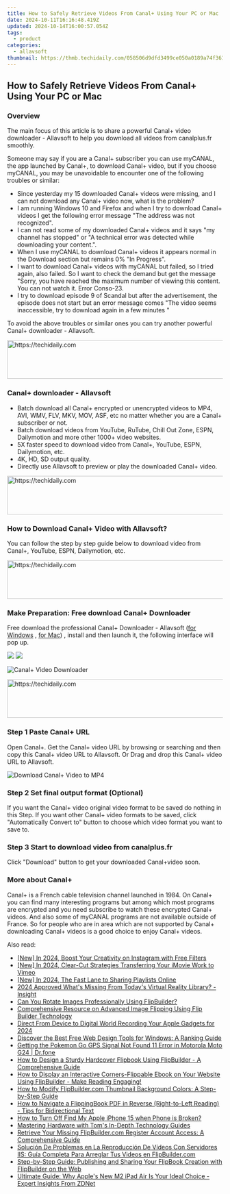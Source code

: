 ```yaml
---
title: How to Safely Retrieve Videos From Canal+ Using Your PC or Mac
date: 2024-10-11T16:16:48.419Z
updated: 2024-10-14T16:00:57.054Z
tags:
  - product
categories:
  - allavsoft
thumbnail: https://thmb.techidaily.com/058506d9dfd3499ce050a0189a74f361c7f5cd9f1ab1cb47d3f2f93a3bce610c.jpg
---
```


## How to Safely Retrieve Videos From Canal+ Using Your PC or Mac

### Overview

The main focus of this article is to share a powerful Canal+ video downloader - Allavsoft to help you download all videos from canalplus.fr smoothly.

Someone may say if you are a Canal+ subscriber you can use myCANAL, the app launched by Canal+, to download Canal+ video, but if you choose myCANAL, you may be unavoidable to encounter one of the following troubles or similar:

* Since yesterday my 15 downloaded Canal+ videos were missing, and I can not download any Canal+ video now, what is the problem?
* I am running Windows 10 and Firefox and when I try to download Canal+ videos I get the following error message "The address was not recognized".
* I can not read some of my downloaded Canal+ videos and it says "my channel has stopped" or "A technical error was detected while downloading your content.".
* When I use myCANAL to download Canal+ videos it appears normal in the Download section but remains 0% "In Progress".
* I want to download Canal+ videos with myCANAL but failed, so I tried again, also failed. So I want to check the demand but get the message "Sorry, you have reached the maximum number of viewing this content. You can not watch it. Error Conso-23.
* I try to download episode 9 of Scandal but after the advertisement, the episode does not start but an error message comes "The video seems inaccessible, try to download again in a few minutes "

To avoid the above troubles or similar ones you can try another powerful Canal+ downloader - Allavsoft.

<!-- affiliate ads begin -->
<a href="https://25home.pxf.io/c/5597632/2148649/16836" target="_top" id="2148649">
  <img src="//a.impactradius-go.com/display-ad/16836-2148649" border="0" alt="https://techidaily.com" width="720" height="90"/>
</a>
<img height="0" width="0" src="https://25home.pxf.io/i/5597632/2148649/16836" style="position:absolute;visibility:hidden;" border="0" />
<!-- affiliate ads end -->

### Canal+ downloader - Allavsoft

* Batch download all Canal+ encrypted or unencrypted videos to MP4, AVI, WMV, FLV, MKV, MOV, ASF, etc no matter whether you are a Canal+ subscriber or not.
* Batch download videos from YouTube, RuTube, Chill Out Zone, ESPN, Dailymotion and more other 1000+ video websites.
* 5X faster speed to download video from Canal+, YouTube, ESPN, Dailymotion, etc.
* 4K, HD, SD output quality.
* Directly use Allavsoft to preview or play the downloaded Canal+ video.

<!-- affiliate ads begin -->
<a href="https://appsumo.8odi.net/c/5597632/2049387/7443" target="_top" id="2049387">
  <img src="//a.impactradius-go.com/display-ad/7443-2049387" border="0" alt="https://techidaily.com" width="728" height="90"/>
</a>
<img height="0" width="0" src="https://appsumo.8odi.net/i/5597632/2049387/7443" style="position:absolute;visibility:hidden;" border="0" />
<!-- affiliate ads end -->

### How to Download Canal+ Video with Allavsoft?

You can follow the step by step guide below to download video from Canal+, YouTube, ESPN, Dailymotion, etc.

<!-- affiliate ads begin -->
<a href="https://aligracehair.sjv.io/c/5597632/1925473/19272" target="_top" id="1925473">
  <img src="//a.impactradius-go.com/display-ad/19272-1925473" border="0" alt="https://techidaily.com" width="728" height="90"/>
</a>
<img height="0" width="0" src="https://aligracehair.sjv.io/i/5597632/1925473/19272" style="position:absolute;visibility:hidden;" border="0" />
<!-- affiliate ads end -->

### Make Preparation: Free download Canal+ Downloader

Free download the professional Canal+ Downloader - Allavsoft ([for Windows](https://tools.techidaily.com/allavsoft/products/) , [for Mac](https://tools.techidaily.com/allavsoft/products/)) , install and then launch it, the following interface will pop up.

[![](https://www.allavsoft.com/how-to/../images/how-to/free-download-win.jpg)](https://tools.techidaily.com/allavsoft/products/) [![](https://www.allavsoft.com/how-to/../images/how-to/free-download-mac.jpg)](https://tools.techidaily.com/allavsoft/products/)

![Canal+ Video Downloader](https://www.allavsoft.com/how-to/../images/allavsoft/screen-shot-600.jpg)

<!-- affiliate ads begin -->
<a href="https://aligracehair.sjv.io/c/5597632/1925570/19272" target="_top" id="1925570">
  <img src="//a.impactradius-go.com/display-ad/19272-1925570" border="0" alt="https://techidaily.com" width="728" height="90"/>
</a>
<img height="0" width="0" src="https://aligracehair.sjv.io/i/5597632/1925570/19272" style="position:absolute;visibility:hidden;" border="0" />
<!-- affiliate ads end -->

### Step 1 Paste Canal+ URL

Open Canal+. Get the Canal+ video URL by browsing or searching and then copy this Canal+ video URL to Allavsoft. Or Drag and drop this Canal+ video URL to Allavsoft.

![Download Canal+ Video to MP4](https://www.allavsoft.com/how-to/../images/how-to/download-rtmp-video/download-rtmp-video.jpg)

### Step 2 Set final output format (Optional)

If you want the Canal+ video original video format to be saved do nothing in this Step. If you want other Canal+ video formats to be saved, click "Automatically Convert to" button to choose which video format you want to save to.

### Step 3 Start to download video from canalplus.fr

Click "Download" button to get your downloaded Canal+video soon.

### More about Canal+

Canal+ is a French cable television channel launched in 1984\. On Canal+ you can find many interesting programs but among which most programs are encrypted and you need subscribe to watch these encrypted Canal+ videos. And also some of myCANAL programs are not available outside of France. So for people who are in area which are not supported by Canal+ downloading Canal+ videos is a good choice to enjoy Canal+ videos.

<ins class="adsbygoogle"
     style="display:block"
     data-ad-format="autorelaxed"
     data-ad-client="ca-pub-7571918770474297"
     data-ad-slot="1223367746"></ins>

<ins class="adsbygoogle"
     style="display:block"
     data-ad-client="ca-pub-7571918770474297"
     data-ad-slot="8358498916"
     data-ad-format="auto"
     data-full-width-responsive="true"></ins>

<span class="atpl-alsoreadstyle">Also read:</span>
<div><ul>
<li><a href="https://instagram-clips.techidaily.com/new-in-2024-boost-your-creativity-on-instagram-with-free-filters/"><u>[New] In 2024, Boost Your Creativity on Instagram with Free Filters</u></a></li>
<li><a href="https://vimeo-videos.techidaily.com/new-in-2024-clear-cut-strategies-transferring-your-imovie-work-to-vimeo/"><u>[New] In 2024, Clear-Cut Strategies Transferring Your iMovie Work to Vimeo</u></a></li>
<li><a href="https://youtube-webster.techidaily.com/n-2024-the-fast-lane-to-sharing-playlists-online/"><u>[New] In 2024, The Fast Lane to Sharing Playlists Online</u></a></li>
<li><a href="https://vp-tips.techidaily.com/2024-approved-whats-missing-from-todays-virtual-reality-library-insight/"><u>2024 Approved What's Missing From Today's Virtual Reality Library? - Insight</u></a></li>
<li><a href="https://win-superb.techidaily.com/can-you-rotate-images-professionally-using-flipbuilder/"><u>Can You Rotate Images Professionally Using FlipBuilder?</u></a></li>
<li><a href="https://win-superb.techidaily.com/comprehensive-resource-on-advanced-image-flipping-using-flip-builder-technology/"><u>Comprehensive Resource on Advanced Image Flipping Using Flip Builder Technology</u></a></li>
<li><a href="https://youtube-clips.techidaily.com/direct-from-device-to-digital-world-recording-your-apple-gadgets-for-2024/"><u>Direct From Device to Digital World Recording Your Apple Gadgets for 2024</u></a></li>
<li><a href="https://tech-recovery.techidaily.com/discover-the-best-free-web-design-tools-for-windows-a-ranking-guide/"><u>Discover the Best Free Web Design Tools for Windows: A Ranking Guide</u></a></li>
<li><a href="https://android-location.techidaily.com/getting-the-pokemon-go-gps-signal-not-found-11-error-in-motorola-moto-g24-drfone-by-drfone-virtual/"><u>Getting the Pokemon Go GPS Signal Not Found 11 Error in Motorola Moto G24 | Dr.fone</u></a></li>
<li><a href="https://win-superb.techidaily.com/how-to-design-a-sturdy-hardcover-flipbook-using-flipbuilder-a-comprehensive-guide/"><u>How to Design a Sturdy Hardcover Flipbook Using FlipBuilder - A Comprehensive Guide</u></a></li>
<li><a href="https://win-superb.techidaily.com/how-to-display-an-interactive-corners-flippable-ebook-on-your-website-using-flipbuilder-make-reading-engaging/"><u>How to Display an Interactive Corners-Flippable Ebook on Your Website Using FlipBuilder - Make Reading Engaging!</u></a></li>
<li><a href="https://win-superb.techidaily.com/how-to-modify-flipbuildercom-thumbnail-background-colors-a-step-by-step-guide/"><u>How to Modify FlipBuilder.com Thumbnail Background Colors: A Step-by-Step Guide</u></a></li>
<li><a href="https://win-superb.techidaily.com/how-to-navigate-a-flippingbook-pdf-in-reverse-right-to-left-reading-tips-for-bidirectional-text/"><u>How to Navigate a FlippingBook PDF in Reverse (Right-to-Left Reading) - Tips for Bidirectional Text</u></a></li>
<li><a href="https://ios-unlock.techidaily.com/how-to-turn-off-find-my-apple-iphone-15-when-phone-is-broken-by-drfone-ios/"><u>How to Turn Off Find My Apple iPhone 15 when Phone is Broken?</u></a></li>
<li><a href="https://hardware-tips.techidaily.com/mastering-hardware-with-toms-in-depth-technology-guides/"><u>Mastering Hardware with Tom's In-Depth Technology Guides</u></a></li>
<li><a href="https://win-superb.techidaily.com/retrieve-your-missing-flipbuildercom-register-account-access-a-comprehensive-guide/"><u>Retrieve Your Missing FlipBuilder.com Register Account Access: A Comprehensive Guide</u></a></li>
<li><a href="https://win-superb.techidaily.com/solucion-de-problemas-en-la-reproduccion-de-videos-con-servidores-iis-guia-completa-para-arreglar-tus-videos-en-flipbuildercom/"><u>Solución De Problemas en La Reproducción De Vídeos Con Servidores IIS: Guía Completa Para Arreglar Tus Videos en FlipBuilder.com</u></a></li>
<li><a href="https://win-superb.techidaily.com/step-by-step-guide-publishing-and-sharing-your-flipbook-creation-with-flipbuilder-on-the-web/"><u>Step-by-Step Guide: Publishing and Sharing Your FlipBook Creation with FlipBuilder on the Web</u></a></li>
<li><a href="https://technical-tips.techidaily.com/ultimate-guide-why-apples-new-m2-ipad-air-is-your-ideal-choice-expert-insights-from-zdnet/"><u>Ultimate Guide: Why Apple's New M2 iPad Air Is Your Ideal Choice - Expert Insights From ZDNet</u></a></li>
</ul></div>

